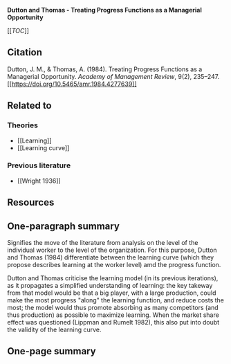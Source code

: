 **Dutton and Thomas - Treating Progress Functions as a Managerial Opportunity**

[[_TOC_]]

## Citation
Dutton, J. M., & Thomas, A. (1984). Treating Progress Functions as a Managerial Opportunity. *Academy of Management Review*, 9(2), 235–247. [[https://doi.org/10.5465/amr.1984.4277639]]

## Related to

### Theories
* [[Learning]]
* [[Learning curve]]

### Previous literature
* [[Wright 1936]]

## Resources

## One-paragraph summary
Signifies the move of the literature from analysis on the level of the individual worker to the level of the organization. For this purpose, Dutton and Thomas (1984) differentiate between the learning curve (which they propose describes learning at the worker level) amd the progress function.

Dutton and Thomas criticise the learning model (in its previous iterations), as it propagates a simplified understanding of learning: the key takeway from that model would be that a big player, with a large production, could make the most progress "along" the learning function, and reduce costs the most; the model would thus promote absorbing as many competitors (and thus production) as possible to maximize learning. When the market share effect was questioned (Lippman and Rumelt 1982), this also put into doubt the validity of the learning curve.

## One-page summary